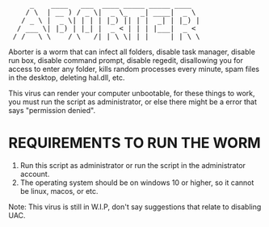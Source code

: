 <pre style="font-family: monospace;">     _    ____   ___  ____ _____ _____ ____  
    / \  | __ ) / _ \|  _ \_   _| ____|  _ \ 
   / _ \ |  _ \| | | | |_) || | |  _| | |_) |
  / ___ \| |_) | |_| |  _ < | | | |___|  _ < 
 /_/   \_\____/ \___/|_| \_\|_| |_____|_| \_\
</pre>

Aborter is a worm that can infect all folders, disable task manager, disable run box, disable command prompt, disable regedit, disallowing you for access to enter any folder, kills random processes every minute, spam files in the desktop, deleting hal.dll, etc.

This virus can render your computer unbootable, for these things to work, you must run the script as administrator, or else there might be a error that says "permission denied".

# REQUIREMENTS TO RUN THE WORM
1. Run this script as administrator or run the script in the administrator account.
2. The operating system should be on windows 10 or higher, so it cannot be linux, macos, or etc.

Note: This virus is still in W.I.P, don't say suggestions that relate to disabling UAC.
